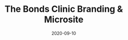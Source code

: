 ---
path: "/work/the-bonds-clinic-branding-and-microsite"
date: "2020-09-10"
title: "The Bonds Clinic Branding & Microsite"
projectSummary: Creating a new distinctive brand and designing & developing a new microsite. 
skillsInvolved:
  - <a href="/process/research">Research</a>
  - <a href="/process/analysis">Analysis</a>
  - <a href="/process/design">Design</a>
  - <a href="/process/design">Interactive Design</a>
  - <a href="/process/prototype">Prototyping</a>
  - <a href="/process/wireframes">Wireframes</a>
  - <a href="/process/development">Development</a>
row1title: Background
row1content: >
  The BONDS Clinic are a family run business based in Yorkshire specialising in addiction treatment for opioids, prescription medication, alcohol, cocaine and many more. They have become one of the global leaders in their field, delivering a treatment programme which places abstinence as priority and are on hand to deliver a holistic treatment, tailored to the individual’s needs.

  With an exciting location move to the Broughton Estate grounds in Skipton and expansion plans, The BONDS Clinic approached KREWE to uncover and discover the true meaning behind its brand, positioning, USP, demographic, services and offering. With the original brand created in 2000 it was time for a brand revamp and new website.
row2title: Research
row2content: >
  We kicked things off (during lockdown 1.0) with a remote brand workshop, which helped to uncover the brand purpose, vision, mission, values, personality, positioning target audience including a two-prong approach of patient and loved one and competitors. This vital information directed the new brand which symbolises the connections and bonds made throughout detox by working with the patient not against, by liberating your true self and achieving the real you, and with the knowledge and experience the team has, recovery is successful for a life a better you.
row3title: Design & Wireframes
row3content: >
  To support the marketing activity whilst the full website is under construction, the team asked for a micro-site. This would be a simple one page website, with a separate blog page in the new brand. Wireframes were created to ensure that users can easily access information without scrolling through the page by implementing anchor links on the header sections. The new brand has been rolled out across brochures, leaflets and DM. The design mimics that of the full new website set to go live early 2021, watch this space!
row4title: End Product
row4content: >
  Within two months, the micro-site has had 113 users click on the call us, email us and submit enquiry buttons – which is the main CTA for the website. This has converted 8 users into patients. The microsite has seen an 400% increase in conversions in just two months.

row1image: ../media/the-bonds-clinic-microsite-homepage.jpg
row2image: ../media/the-bonds-clinic-microsite-wireframes.png
row3image: ../media/the-bonds-clinic-microsite-design.jpg
row4image: ../media/the-bonds-clinic-microsite-homepage.jpg
---
